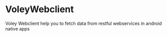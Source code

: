 # VoleyWebclient
Voley Webclient help you to fetch data from restful webservices in android native apps 
